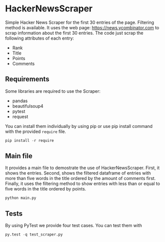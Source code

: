 # HackerNewsScraper
Simple Hacker News Scraper for the first 30 entries of the page. Filtering method is available.
It uses the web page: https://news.ycombinator.com to scrap information about the first 30 entries. The code just scrap the following attributes of each entry:
<ul>
<li>Rank</li>
<li>Title</li>
<li>Points</li>
<li>Comments</li>
</ul>

## Requirements
Some libraries are required to use the Scraper:
<ul>
<li>pandas</li>
<li>beautifulsoup4</li>
<li>pytest</li>
<li>request</li>
</ul>

You can install them individually by using pip or use pip install command with the provided `require` file.
```python
pip install -r require
```
## Main file
It provides a main file to demostrate the use of HackerNewsScraper. First, it shows the entries. Second, shows the filtered dataframe of entries with more than five words in the title ordered by the amount of comments first. Finally, it uses the filtering method to show entries with less than or equal to five words in the title ordered by points.

```python
python main.py
```
## Tests
By using PyTest we provide four test cases. You can test them with 
```python
py.test -q test_scraper.py
```
